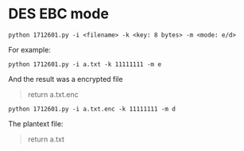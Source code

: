 # DES EBC mode



```python 1712601.py -i <filename> -k <key: 8 bytes> -m <mode: e/d>```

For example:
```
python 1712601.py -i a.txt -k 11111111 -m e
```
And the result was a encrypted file

> return a.txt.enc

	python 1712601.py -i a.txt.enc -k 11111111 -m d
    
The plantext file:
> return a.txt
